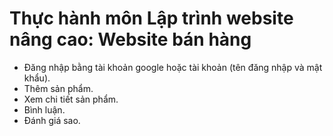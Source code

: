 # Thực hành môn Lập trình website nâng cao: Website bán hàng

- Đăng nhập bằng tài khoản google hoặc tài khoản (tên đăng nhập và mật khẩu).
- Thêm sản phẩm.
- Xem chi tiết sản phẩm.
- Bình luận.
- Đánh giá sao.